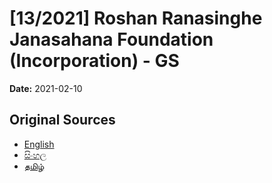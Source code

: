 # [13/2021] Roshan Ranasinghe Janasahana Foundation (Incorporation) - GS

**Date:** 2021-02-10

## Original Sources

- [English](https://documents.gov.lk/view/bills/2021/2/13-2021_E.pdf)
- [සිංහල](https://documents.gov.lk/view/bills/2021/2/13-2021_S.pdf)
- [தமிழ்](https://documents.gov.lk/view/bills/2021/2/13-2021_T.pdf)
